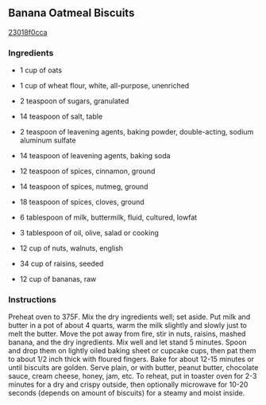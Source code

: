 ## Banana Oatmeal Biscuits

[23018f0cca](http://www.food.com/recipe/banana-oatmeal-biscuits-169633)

### Ingredients

 - 1 cup of oats

 - 1 cup of wheat flour, white, all-purpose, unenriched

 - 2 teaspoon of sugars, granulated

 - 14 teaspoon of salt, table

 - 2 teaspoon of leavening agents, baking powder, double-acting, sodium aluminum sulfate

 - 14 teaspoon of leavening agents, baking soda

 - 12 teaspoon of spices, cinnamon, ground

 - 14 teaspoon of spices, nutmeg, ground

 - 18 teaspoon of spices, cloves, ground

 - 6 tablespoon of milk, buttermilk, fluid, cultured, lowfat

 - 3 tablespoon of oil, olive, salad or cooking

 - 12 cup of nuts, walnuts, english

 - 34 cup of raisins, seeded

 - 12 cup of bananas, raw

### Instructions

Preheat oven to 375F. Mix the dry ingredients well; set aside. Put milk and butter in a pot of about 4 quarts, warm the milk slightly and slowly just to melt the butter. Move the pot away from fire, stir in nuts, raisins, mashed banana, and the dry ingredients. Mix well and let stand 5 minutes. Spoon and drop them on lightly oiled baking sheet or cupcake cups, then pat them to about 1/2 inch thick with floured fingers. Bake for about 12-15 minutes or until biscuits are golden. Serve plain, or with butter, peanut butter, chocolate sauce, cream cheese, honey, jam, etc. To reheat, put in toaster oven for 2-3 minutes for a dry and crispy outside, then optionally microwave for 10-20 seconds (depends on amount of biscuits) for a steamy and moist inside.